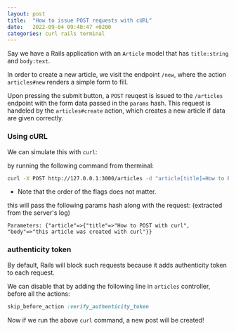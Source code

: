 ```yaml
---
layout: post
title:  "How to issue POST requests with cURL"
date:   2022-09-04 09:40:47 +0200
categories: curl rails terminal 
---
```


Say we have a Rails application with an `Article` model that has `title:string` and `body:text`.


In order to create a new article, we visit the endpoint `/new`, where the action `articles#new` renders a simple form to fill.


Upon pressing the submit button, a `POST` reuqest is issued to the `/articles` endpoint with the form data passed in the `params` hash.
This request is handeled by the `articles#create` action, which creates a new article if data are given correctly.


### Using cURL

We can simulate this with `curl`: 

by running the following command from therminal:

```bash
curl -X POST http://127.0.0.1:3000/articles -d "article[title]=How to POST with curl" -d "article[body]=this article was created with curl"
```

* Note that the order of the flags does not matter.

this will pass the following params hash along with the request: (extracted from the server's log)

```
Parameters: {"article"=>{"title"=>"How to POST with curl", "body"=>"this article was created with curl"}}
```


### authenticity token


By default, Rails will block such requests because it adds authenticity token to each request.

We can disable that by adding the following line in `articles` controller, before all the actions:

```rb
skip_before_action :verify_authenticity_token
```

Now if we run the above `curl` command, a new post will be created!
